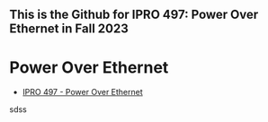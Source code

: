 This is the Github for IPRO 497: Power Over Ethernet in Fall 2023
-----------------------------------------------------------------
Power Over Ethernet
=============================


- [IPRO 497 - Power Over Ethernet](#power-over-ethernet)






















































































































































sdss
